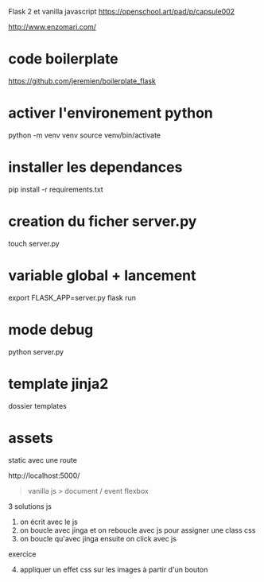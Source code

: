 Flask 2 et vanilla javascript
https://openschool.art/pad/p/capsule002

http://www.enzomari.com/

# code boilerplate
https://github.com/jeremien/boilerplate_flask


# activer l'environement python
 python -m venv venv
 source venv/bin/activate

# installer les dependances
pip install -r requirements.txt

# creation du ficher server.py
touch server.py

# variable global + lancement
export FLASK_APP=server.py
flask run

# mode debug
python server.py

# template jinja2
dossier templates

# assets
static avec une route

http://localhost:5000/

> vanilla js > document / event
> flexbox

3 solutions js

1. on écrit avec le js
2. on boucle avec jinga et on reboucle avec js pour assigner une class css
3. on boucle qu'avec jinga ensuite on click avec js

exercice 

4. appliquer un effet css sur les images à partir d'un bouton